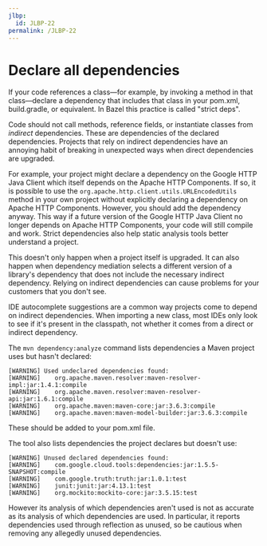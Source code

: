 ```yaml
---
jlbp:
  id: JLBP-22
permalink: /JLBP-22
---
```


# Declare all dependencies

If your code references a class—for example, by invoking a method in that class—declare a dependency that includes that class in your pom.xml, build.gradle,
or equivalent. In Bazel this practice is called "strict deps".

Code should not call methods, reference fields, or instantiate classes from _indirect_ dependencies. These are dependencies of the declared dependencies. Projects that rely on indirect dependencies have an annoying habit of breaking in unexpected ways when direct dependencies are upgraded. 

For example, your project might declare a dependency on the 
Google HTTP Java Client which
itself depends on the Apache HTTP Components. If so, it is possible to use the `org.apache.http.client.utils.URLEncodedUtils` method in your own project without
explicitly declaring a dependency on Apache HTTP Components. However, you should
add the dependency anyway. This way if a future version of the
Google HTTP Java Client no longer depends on  Apache HTTP Components, your code will
still compile and work. Strict dependencies also help static analysis tools better understand a project.

This doesn't only happen when a project itself is upgraded. It can also
happen when dependency mediation selects a different version of a library's dependency 
that does not include the necessary indirect dependency. Relying on indirect dependencies can cause problems for your customers that you don't see. 

IDE autocomplete suggestions are a common way projects come to depend on 
indirect dependencies. When importing a new class, most IDEs only look to see if it's present in the classpath, not whether it comes from a direct or indirect dependency.

The `mvn dependency:analyze` command lists dependencies a Maven project uses 
but hasn't declared:

```
[WARNING] Used undeclared dependencies found:
[WARNING]    org.apache.maven.resolver:maven-resolver-impl:jar:1.4.1:compile
[WARNING]    org.apache.maven.resolver:maven-resolver-api:jar:1.6.1:compile
[WARNING]    org.apache.maven:maven-core:jar:3.6.3:compile
[WARNING]    org.apache.maven:maven-model-builder:jar:3.6.3:compile
```

These should be added to your pom.xml file. 

The tool also lists dependencies the project declares but doesn't use:

```
[WARNING] Unused declared dependencies found:
[WARNING]    com.google.cloud.tools:dependencies:jar:1.5.5-SNAPSHOT:compile
[WARNING]    com.google.truth:truth:jar:1.0.1:test
[WARNING]    junit:junit:jar:4.13.1:test
[WARNING]    org.mockito:mockito-core:jar:3.5.15:test
```

However its analysis of which dependencies aren't used is not as accurate 
as its analysis of which dependencies are used. In particular,
it reports dependencies used through reflection as unused, so be cautious when
removing any allegedly unused dependencies. 
 